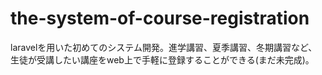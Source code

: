 # the-system-of-course-registration
laravelを用いた初めてのシステム開発。進学講習、夏季講習、冬期講習など、生徒が受講したい講座をweb上で手軽に登録することができる(まだ未完成)。
